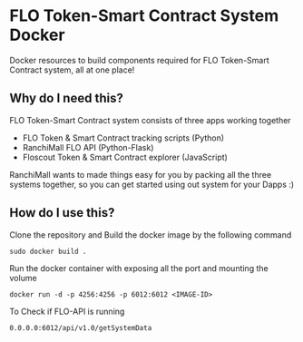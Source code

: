 # FLO Token-Smart Contract System Docker 

Docker resources to build components required for FLO Token-Smart Contract system, all at one place! 

## Why do I need this?

FLO Token-Smart Contract system consists of three apps working together 
* FLO Token & Smart Contract tracking scripts (Python)
* RanchiMall FLO API (Python-Flask)
* Floscout Token & Smart Contract explorer (JavaScript)

RanchiMall wants to made things easy for you by packing all the three systems together, so you can get started using out system for your Dapps :) 

## How do I use this?

Clone the repository and Build the docker image by the following command

```
sudo docker build .
```

Run the docker container with exposing all the port and mounting the volume

```
docker run -d -p 4256:4256 -p 6012:6012 <IMAGE-ID>
```

To Check if FLO-API is running

```
0.0.0.0:6012/api/v1.0/getSystemData
```
